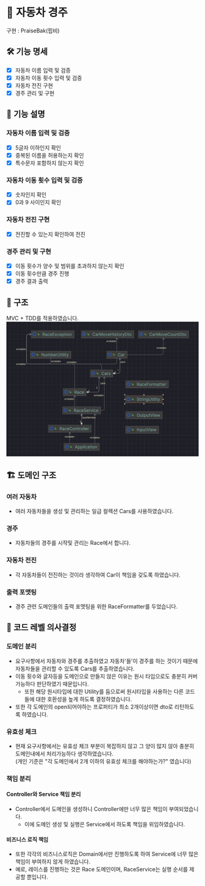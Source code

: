 # 🚗 자동차 경주
구현 : PraiseBak(핍비)

## 🛠️ 기능 명세
- [x] 자동차 이름 입력 및 검증
- [x] 자동차 이동 횟수 입력 및 검증
- [x] 자동차 전진 구현
- [x] 경주 관리 및 구현

## 📜 기능 설명
### 자동차 이름 입력 및 검증
- [x] 5글자 이하인지 확인
- [x] 중복된 이름을 허용하는지 확인
- [x] 특수문자 포함하지 않는지 확인

### 자동차 이동 횟수 입력 및 검증
- [x] 숫자인지 확인
- [x] 0과 9 사이인지 확인

### 자동차 전진 구현
- [x] 전진할 수 있는지 확인하여 전진

### 경주 관리 및 구현
- [x] 이동 횟수가 양수 및 범위를 초과하지 않는지 확인
- [x] 이동 횟수만큼 경주 진행
- [x] 경주 결과 출력

## 📂 구조
MVC + TDD를 적용하였습니다.
![img.png](img.png)

## 🏗️ 도메인 구조
### 여러 자동차
- 여러 자동차들을 생성 및 관리하는 일급 컬렉션 Cars를 사용하였습니다.

### 경주
- 자동차들의 경주를 시작및 관리는 Race에서 합니다.

### 자동차 전진
- 각 자동차들이 전진하는 것이라 생각하여 Car이 책임을 갖도록 하였습니다.

### 출력 포맷팅
- 경주 관련 도메인들의 출력 포맷팅을 위한 RaceFormatter를 두었습니다.

## 🧩 코드 레벨 의사결정
### 도메인 분리
- 요구사항에서 자동차와 경주를 추출하였고 자동차'들'이 경주를 하는 것이기 때문에 자동차들을 관리할 수 있도록 Cars를 추출하였습니다.
- 이동 횟수와 글자등을 도메인으로 만들지 않은 이유는 원시 타입으로도 충분히 커버 가능하다 판단하였기 때문입니다.
    - 또한 해당 원시타입에 대한 Utility를 둠으로써 원시타입을 사용하는 다른 코드들에 대한 호환성을 높게 하도록 결정하였습니다.
- 또한 각 도메인의 open되어야하는 프로퍼티가 최소 2개이상이면 dto로 리턴하도록 하였습니다.

### 유효성 체크
- 현재 요구사항에서는 유효성 체크 부분이 복잡하지 않고 그 양이 많지 않아 충분히 도메인내에서 처리가능하다 생각하였습니다.     
  (개인 기준은 "각 도메인에서 2개 이하의 유효성 체크를 해야하는가?" 였습니다)

### 책임 분리
#### Controller와 Service 책임 분리
- Controller에서 도메인을 생성하니 Controller에만 너무 많은 책임이 부여되었습니다.
    - 이에 도메인 생성 및 실행은 Service에서 하도록 책임을 위임하였습니다.

#### 비즈니스 로직 책임
- 또한 각각의 비즈니스로직은 Domain에서만 진행하도록 하여 Service에 너무 많은 책임이 부여하지 않게 하였습니다.
- 예로, 레이스를 진행하는 것은 Race 도메인이며, RaceService는 실행 순서를 제공할 뿐입니다.